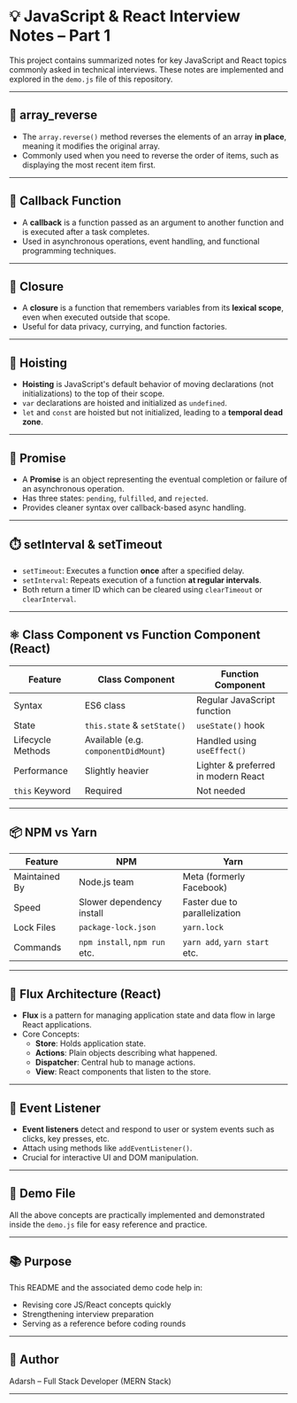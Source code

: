 # 💡 JavaScript & React Interview Notes – Part 1

This project contains summarized notes for key JavaScript and React topics commonly asked in technical interviews. These notes are implemented and explored in the `demo.js` file of this repository.

---

## 🔁 array_reverse

- The `array.reverse()` method reverses the elements of an array **in place**, meaning it modifies the original array.
- Commonly used when you need to reverse the order of items, such as displaying the most recent item first.

---

## 🔄 Callback Function

- A **callback** is a function passed as an argument to another function and is executed after a task completes.
- Used in asynchronous operations, event handling, and functional programming techniques.

---

## 🔐 Closure

- A **closure** is a function that remembers variables from its **lexical scope**, even when executed outside that scope.
- Useful for data privacy, currying, and function factories.

---

## 🧠 Hoisting

- **Hoisting** is JavaScript's default behavior of moving declarations (not initializations) to the top of their scope.
- `var` declarations are hoisted and initialized as `undefined`.
- `let` and `const` are hoisted but not initialized, leading to a **temporal dead zone**.

---

## 🧵 Promise

- A **Promise** is an object representing the eventual completion or failure of an asynchronous operation.
- Has three states: `pending`, `fulfilled`, and `rejected`.
- Provides cleaner syntax over callback-based async handling.

---

## ⏱️ setInterval & setTimeout

- `setTimeout`: Executes a function **once** after a specified delay.
- `setInterval`: Repeats execution of a function **at regular intervals**.
- Both return a timer ID which can be cleared using `clearTimeout` or `clearInterval`.

---

## ⚛️ Class Component vs Function Component (React)

| Feature               | Class Component              | Function Component             |
|-----------------------|------------------------------|--------------------------------|
| Syntax                | ES6 class                    | Regular JavaScript function    |
| State                 | `this.state` & `setState()`  | `useState()` hook              |
| Lifecycle Methods     | Available (e.g. `componentDidMount`) | Handled using `useEffect()` |
| Performance           | Slightly heavier             | Lighter & preferred in modern React |
| `this` Keyword        | Required                     | Not needed                     |

---

## 📦 NPM vs Yarn

| Feature     | NPM                           | Yarn                          |
|-------------|-------------------------------|-------------------------------|
| Maintained By | Node.js team                 | Meta (formerly Facebook)      |
| Speed       | Slower dependency install     | Faster due to parallelization |
| Lock Files  | `package-lock.json`           | `yarn.lock`                   |
| Commands    | `npm install`, `npm run` etc. | `yarn add`, `yarn start` etc. |

---

## 🔁 Flux Architecture (React)

- **Flux** is a pattern for managing application state and data flow in large React applications.
- Core Concepts:
  - **Store**: Holds application state.
  - **Actions**: Plain objects describing what happened.
  - **Dispatcher**: Central hub to manage actions.
  - **View**: React components that listen to the store.

---

## 🧲 Event Listener

- **Event listeners** detect and respond to user or system events such as clicks, key presses, etc.
- Attach using methods like `addEventListener()`.
- Crucial for interactive UI and DOM manipulation.

---

## 📁 Demo File

All the above concepts are practically implemented and demonstrated inside the `demo.js` file for easy reference and practice.

---

## 📚 Purpose

This README and the associated demo code help in:
- Revising core JS/React concepts quickly
- Strengthening interview preparation
- Serving as a reference before coding rounds

---

## 📌 Author

Adarsh – Full Stack Developer (MERN Stack)  


---
